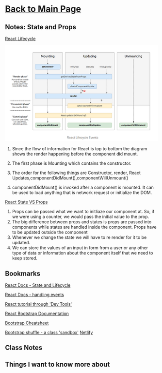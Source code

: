 # [Back to Main Page](https://reecerenninger.github.io/reading-notes/)

## Notes: State and Props

[React Lifecycle](https://medium.com/@joshuablankenshipnola/react-component-lifecycle-events-cb77e670a093)

![React Flow Diagram](/reactFlowDiagram.png)

1. Since the flow of information for React is top to bottom the diagram shows the render happening before the component did mount.

2. The first phase is Mounting which contains the constructor.

3. The order for the following things are Constructor, render, React Updates,componentDidMount(),componentWillUnmount()

4. componentDidMount() is invoked after a component is mounted. It can be used to load anything that is network request or initialize the DOM.

[React State VS Props](https://www.youtube.com/watch?v=IYvD9oBCuJI)

1. Props can be passed what we want to initliaze our component at. So, if we were using a counter, we would pass the initial value to the prop.
2. The big difference between props and states is props are passed into components while states are handled inside the component. Props have to be updated outside the component
3. Whenever we change the state we will have to re render for it to be updated.
4. We can store the values of an input in form from a user or any other type of data or information about the component itself that we need to keep stored.  

## Bookmarks

[React Docs - State and Lifecycle](https://reactjs.org/docs/state-and-lifecycle.html)

[React Docs - handling events](https://reactjs.org/docs/handling-events.html)

[React tutorial through 'Dev Tools'](https://reactjs.org/tutorial/tutorial.html)

[React Bootstrap Documentation](https://react-bootstrap.github.io/)

[Bootstrap Cheatsheet](https://getbootstrap.com/docs/5.0/examples/cheatsheet/)

[Bootstrap shuffle - a class 'sandbox'](https://bootstrapshuffle.com/classes)
[Netlify](https://www.netlify.com/)

## Class Notes

## Things I want to know more about
